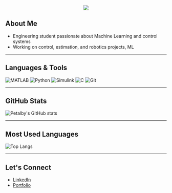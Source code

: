 <p align="center">
  <img src="https://readme-typing-svg.demolab.com?font=Roboto+mono&pause=1000&color=8F00FF&center=true&vCenter=true&width=1000&lines=Hi+I'm+Alberta+Petiafo" />
</p>


## About Me
- Engineering student passionate about Machine Learning and control systems
- Working on control, estimation, and robotics projects, ML
---

## Languages & Tools
![MATLAB](https://img.shields.io/badge/-MATLAB-orange?style=flat-square&logo=Mathworks)
![Python](https://img.shields.io/badge/-Python-3776AB?style=flat-square&logo=python&logoColor=white)
![Simulink](https://img.shields.io/badge/-Simulink-darkred?style=flat-square&logo=mathworks)
![C](https://img.shields.io/badge/-C-00599C?style=flat-square&logo=c&logoColor=white)
![Git](https://img.shields.io/badge/-Git-F05032?style=flat-square&logo=git&logoColor=white)

---

## GitHub Stats
![Petalby's GitHub stats](https://github-readme-stats.vercel.app/api?username=Petalby&show_icons=true&theme=radical)

---

## Most Used Languages
![Top Langs](https://github-readme-stats.vercel.app/api/top-langs/?username=Petalby&layout=compact&theme=tokyonight)

---

## Let's Connect
- [LinkedIn](www.linkedin.com/in/alberta-petiafo)
- [Portfolio](https://petalby.github.io/)


